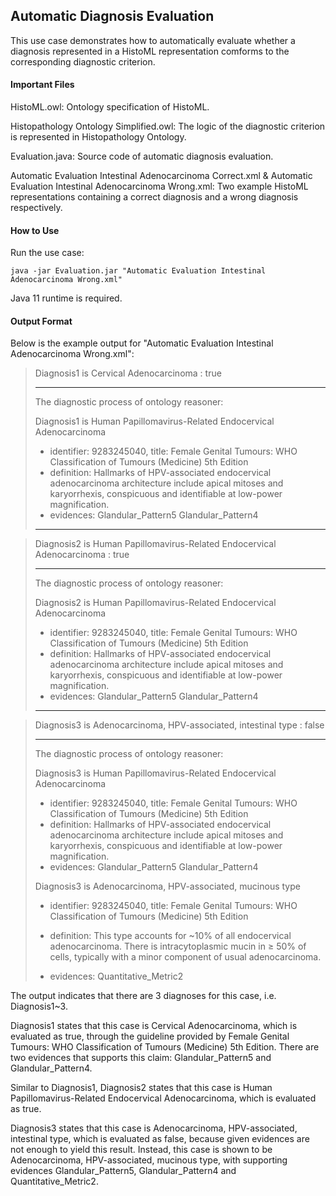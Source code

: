 ## Automatic Diagnosis Evaluation

This use case demonstrates how to automatically evaluate whether a diagnosis represented in a HistoML representation comforms to the corresponding diagnostic criterion.

#### Important Files

HistoML.owl: Ontology specification of HistoML.

Histopathology Ontology Simplified.owl: The logic of the diagnostic criterion is represented in Histopathology Ontology.

Evaluation.java: Source code of automatic diagnosis evaluation.

Automatic Evaluation Intestinal Adenocarcinoma Correct.xml & Automatic Evaluation Intestinal Adenocarcinoma Wrong.xml: Two example HistoML representations containing a correct diagnosis and a wrong diagnosis respectively.

#### How to Use

Run the use case:

```shell
java -jar Evaluation.jar "Automatic Evaluation Intestinal Adenocarcinoma Wrong.xml"
```

Java 11 runtime is required.

#### Output Format

Below is the example output for "Automatic Evaluation Intestinal Adenocarcinoma Wrong.xml":

> Diagnosis1 is Cervical Adenocarcinoma : true
>
> ---
>
> The diagnostic process of ontology reasoner:
>
> Diagnosis1 is Human Papillomavirus-Related Endocervical Adenocarcinoma
>
> - identifier: 9283245040, title: Female Genital Tumours: WHO Classification of Tumours (Medicine) 5th Edition
> - definition: Hallmarks of HPV-associated endocervical adenocarcinoma architecture include apical mitoses and karyorrhexis, conspicuous and identifiable at low-power magnification.
> - evidences: Glandular_Pattern5 Glandular_Pattern4
>
> ---

> Diagnosis2 is Human Papillomavirus-Related Endocervical Adenocarcinoma : true
>
> ---
>
> The diagnostic process of ontology reasoner:
>
> Diagnosis2 is Human Papillomavirus-Related Endocervical Adenocarcinoma
>
> - identifier: 9283245040, title: Female Genital Tumours: WHO Classification of Tumours (Medicine) 5th Edition
> - definition: Hallmarks of HPV-associated endocervical adenocarcinoma architecture include apical mitoses and karyorrhexis, conspicuous and identifiable at low-power magnification.
> - evidences: Glandular_Pattern5 Glandular_Pattern4
>
> ---

> Diagnosis3 is Adenocarcinoma, HPV-associated, intestinal type : false
>
> ---
>
> The diagnostic process of ontology reasoner:
>
> Diagnosis3 is Human Papillomavirus-Related Endocervical Adenocarcinoma
>
> - identifier: 9283245040, title: Female Genital Tumours: WHO Classification of Tumours (Medicine) 5th Edition
> - definition: Hallmarks of HPV-associated endocervical adenocarcinoma architecture include apical mitoses and karyorrhexis, conspicuous and identifiable at low-power magnification.
> - evidences: Glandular_Pattern5 Glandular_Pattern4
>
> Diagnosis3 is Adenocarcinoma, HPV-associated, mucinous type
>
> - identifier: 9283245040, title: Female Genital Tumours: WHO Classification of Tumours (Medicine) 5th Edition
>
> - definition: This type accounts for ~10% of all endocervical adenocarcinoma. There is intracytoplasmic mucin in  ≥ 50% of cells, typically with a minor component of usual adenocarcinoma.
> - evidences: Quantitative_Metric2



The output indicates that there are 3 diagnoses for this case, i.e. Diagnosis1~3.

Diagnosis1 states that this case is Cervical Adenocarcinoma, which is evaluated as true, through the guideline provided by Female Genital Tumours: WHO Classification of Tumours (Medicine) 5th Edition. There are two evidences that supports this claim: Glandular_Pattern5 and Glandular_Pattern4.

Similar to Diagnosis1, Diagnosis2 states that this case is Human Papillomavirus-Related Endocervical Adenocarcinoma, which is evaluated as true.

Diagnosis3 states that this case is Adenocarcinoma, HPV-associated, intestinal type, which is evaluated as false, because given evidences are not enough to yield this result. Instead, this case is shown to be Adenocarcinoma, HPV-associated, mucinous type, with supporting evidences Glandular_Pattern5, Glandular_Pattern4 and Quantitative_Metric2.

